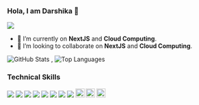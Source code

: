 ### Hola, I am Darshika 👋   
![](https://komarev.com/ghpvc/?username=darshikapongallu&color=dc143c)

- 🌱 I’m currently on **NextJS** and **Cloud Computing**.
- 👯 I’m looking to collaborate on **NextJS** and **Cloud Computing**.

![GitHub Stats](https://github-readme-stats.vercel.app/api?username=darshikapongallu&&theme=highcontrast) , ![Top Languages](https://github-readme-stats.vercel.app/api/top-langs/?username=darshikapongallu&show_icons=true&theme=highcontrast)

### Technical Skills

<img src="https://img.shields.io/badge/-HTML-e34f26?logo=html5&logoColor=fff">  <img src="https://img.shields.io/badge/-CSS-1572B6?logo=css3&logoColor=fff"> <img src ="https://img.shields.io/badge/-JS-F7DF1E?logo=js&logoColor=fff"> <img src = "https://img.shields.io/badge/-Bootstrap-7952B3?logo=bootstrap&logoColor=fff"> <img src="https://img.shields.io/badge/-Php-777BB4?logo=php&logoColor=fff"> <img src="https://img.shields.io/badge/-Github-181717?logo=github&logoColor=fff"> <img src="https://img.shields.io/badge/-Python-3776AB?logo=python&logoColor=fff"> <img src="https://img.shields.io/badge/-Java-007396?logo=java&logoColor=fff">
<img src="https://img.shields.io/badge/Google_Cloud-4285F4?style=for-the-badge&logo=google-cloud&logoColor=white" height="21px"> <img src="https://img.shields.io/badge/Azure_Functions-0062AD?style=for-the-badge&logo=azure-functions&logoColor=white" height="21px"> <img src="https://img.shields.io/badge/MySQL-005C84?style=for-the-badge&logo=mysql&logoColor=white" height="21px">
